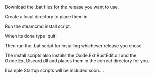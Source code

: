 Download the .bat files for the release you want to use.

Create a local directory to place them in.

Run the steamcmd install script.

When its done type 'quit'.

Then run the .bat script for installing whichever release you chose.

The install scripts also installs the Oxide.Ext.RustEdit.dll and the Oxide.Ext.Discord.dll and places them in the correct directory for you.
 

Example Startup scripts will be included soon....